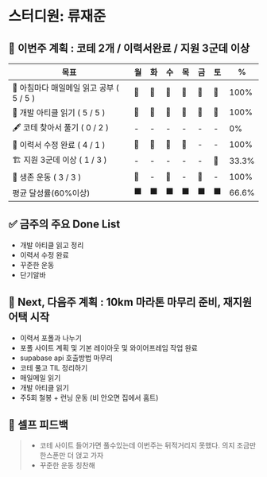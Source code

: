 # 스터디원: 류재준

## 🚀 이번주 계획 : 코테 2개 / 이력서완료 / 지원 3군데 이상

| 목표                            | 월   | 화   | 수   | 목   | 금   | 토   | %   |
| ------------------------------- | --- | --- | --- | --- | --- | --- | --- |
| 📰 아침마다 매일메일 읽고 공부 ( 5 / 5 ) |🌠|🌠|🌠|🌠|🌠|🌠| 100% |
| 📜 개발 아티클 읽기 ( 5 / 5 ) |🌠|🌠|🌠|🌠|🌠|🌠| 100% |
| 🖋️ 코테 찾아서 풀기 ( 0 / 2 ) |-|-|-|-|-|-| 0% |
| 📝 이력서 수정 완료 ( 4 / 1 ) |🌠|🌠|🌠|🌠|-|-| 100% |
| 🏗️ 지원 3군데 이상 ( 1 / 3 ) |-|-|-|-|-|🌠| 33.3% |
| 💪 생존 운동 ( 3 / 3 )               |🌠|-|🌠|-|🌠|-| 100% |
| 평균 달성률(60%이상)      |⬛|⬛|⬛|⬛|⬛|⬛| 66.6% |

## ✅ 금주의 주요 Done List 
- 개발 아티클 읽고 정리
- 이력서 수정 완료
- 꾸준한 운동
- 단기알바

## 🌱 Next, 다음주 계획 : 10km 마라톤 마무리 준비, 재지원 어택 시작
- 이력서 포폴과 나누기
- 포폴 사이트 계획 및 기본 레이아웃 및 와이어프레임 작업 완료
- supabase api 호출방법 마무리
- 코테 풀고 TIL 정리하기
- 매일메일 읽기
- 개발 아티클 읽기
- 주5회 철봉 + 런닝 운동 (비 안오면 집에서 홈트)

## 🎉 셀프 피드백
> - 코테 사이트 들어가면 풀수있는데 이번주는 뒤적거리지 못했다. 의지 조금만 한스푼만 더 얹고 가자
> - 꾸준한 운동 칭찬해

